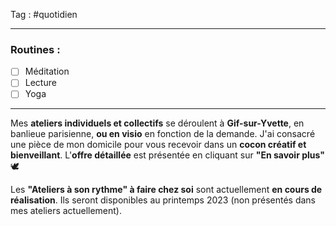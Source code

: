 Tag : #quotidien 
***

### Routines : 
- [ ] Méditation
- [ ] Lecture
- [ ] Yoga

***

Mes **ateliers individuels et collectifs** se déroulent à **Gif-sur-Yvette**, en banlieue parisienne, **ou en visio** en fonction de la demande. J'ai consacré une pièce de mon domicile pour vous recevoir dans un **cocon créatif et bienveillant**. L'**offre détaillée** est présentée en cliquant sur **"En savoir plus"** 🕊

Les **"Ateliers à son rythme" **à faire chez soi**** sont actuellement **en cours de réalisation**. Ils seront disponibles au printemps 2023 (non présentés dans mes ateliers actuellement).